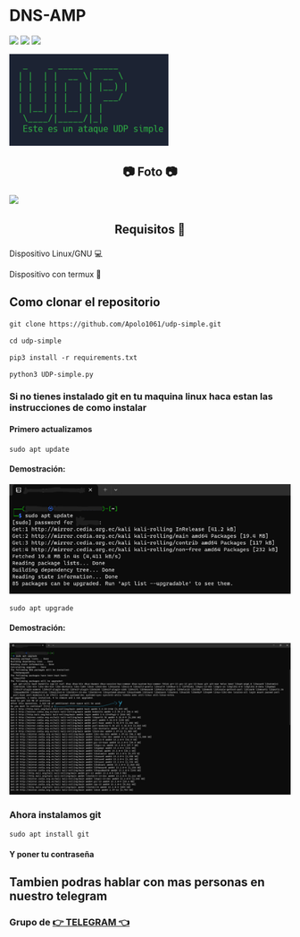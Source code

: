 # DNS-AMP
<img src="https://img.shields.io/badge/Python-3.8-blue"> <img src="https://img.shields.io/badge/Version-1-red"> <img src="https://img.shields.io/badge/Descarga-Gratis-green"></a>

<img src="/UDPimagen2.png"></img>
## <p align="center">📷 Foto 📷</p>

<img src="/c"></img>

## <p align="center">Requisitos 📄</p> 

Dispositivo Linux/GNU ️💻

Dispositivo con termux 📱

##  Como clonar el repositorio
```
git clone https://github.com/Apolo1061/udp-simple.git
```
```
cd udp-simple
```
```
pip3 install -r requirements.txt
```
```
python3 UDP-simple.py
```
### Si no tienes instalado git en tu maquina linux haca estan las instrucciones de como instalar
#### Primero actualizamos
```
sudo apt update
```
#### Demostración:
<img src="/sudoaptupdate.png"></img>
```
sudo apt upgrade
```
#### Demostración:
<img src="/sudoaptupgrade.png"></img>
### Ahora instalamos git
```
sudo apt install git
```
#### Y poner tu contraseña
## Tambien podras hablar con mas personas en nuestro telegram
### Grupo de <a class="" href="https://t.me/+tlrzAHXMkzthNmMx">👉 TELEGRAM 👈</a>
